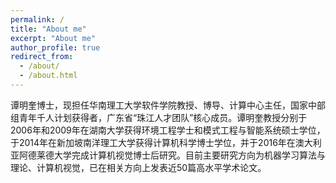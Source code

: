 ```yaml
---
permalink: /
title: "About me"
excerpt: "About me"
author_profile: true
redirect_from: 
  - /about/
  - /about.html
---
```


谭明奎博士，现担任华南理工大学软件学院教授、博导、计算中心主任，国家中部组青年千人计划获得者，广东省“珠江人才团队”核心成员。谭明奎教授分别于2006年和2009年在湖南大学获得环境工程学士和模式工程与智能系统硕士学位，于2014年在新加坡南洋理工大学获得计算机科学博士学位，并于2016年在澳大利亚阿德莱德大学完成计算机视觉博士后研究。目前主要研究方向为机器学习算法与理论、计算机视觉，已在相关方向上发表近50篇高水平学术论文。 